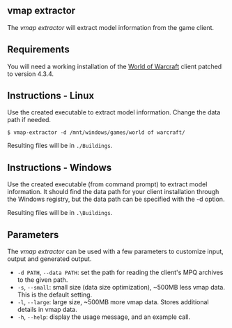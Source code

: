 vmap extractor
--------------
The *vmap extractor* will extract model information from the game client.

Requirements
------------
You will need a working installation of the [World of Warcraft][1] client patched
to version 4.3.4.

Instructions - Linux
--------------------
Use the created executable to extract model information. Change the data path if
needed.

    $ vmap-extractor -d /mnt/windows/games/world of warcraft/

Resulting files will be in `./Buildings`.

Instructions - Windows
----------------------
Use the created executable (from command prompt) to extract model information.
It should find the data path for your client installation through the Windows
registry, but the data path can be specified with the -d option.

Resulting files will be in `.\Buildings`.

Parameters
----------
The *vmap extractor* can be used with a few parameters to customize input, output
and generated output.

* `-d PATH`, `--data PATH`: set the path for reading the client's MPQ archives to the given
  path.
* `-s`, `--small`: small size (data size optimization), ~500MB less vmap data. This is the
  default setting.
* `-l`, `--large`: large size, ~500MB more vmap data. Stores additional details in vmap data.
* `-h`, `--help`: display the usage message, and an example call.


[1]: http://blizzard.com/games/wow/ "World of Warcraft"
